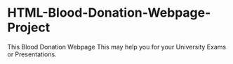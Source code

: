 # HTML-Blood-Donation-Webpage-Project
This Blood Donation Webpage
This may help you for your University Exams or Presentations.

